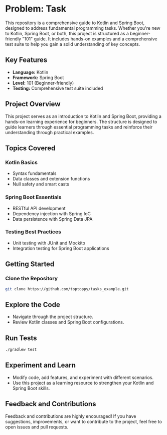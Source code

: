 # Problem: Task

This repository is a comprehensive guide to Kotlin and Spring Boot, designed to address fundamental programming tasks. Whether you're new to Kotlin, Spring Boot, or both, this project is structured as a beginner-friendly "101" guide. It includes hands-on examples and a comprehensive test suite to help you gain a solid understanding of key concepts.

## Key Features

- **Language:** Kotlin
- **Framework:** Spring Boot
- **Level:** 101 (Beginner-friendly)
- **Testing:** Comprehensive test suite included

## Project Overview

This project serves as an introduction to Kotlin and Spring Boot, providing a hands-on learning experience for beginners. The structure is designed to guide learners through essential programming tasks and reinforce their understanding through practical examples.

## Topics Covered

### Kotlin Basics

- Syntax fundamentals
- Data classes and extension functions
- Null safety and smart casts

### Spring Boot Essentials

- RESTful API development
- Dependency injection with Spring IoC
- Data persistence with Spring Data JPA

### Testing Best Practices

- Unit testing with JUnit and Mockito
- Integration testing for Spring Boot applications

## Getting Started

### Clone the Repository

```bash
git clone https://github.com/toptoppy/tasks_example.git
```

## Explore the Code

- Navigate through the project structure.
- Review Kotlin classes and Spring Boot configurations.

## Run Tests

```bash
./gradlew test
```

## Experiment and Learn

- Modify code, add features, and experiment with different scenarios.
- Use this project as a learning resource to strengthen your Kotlin and Spring Boot skills.

## Feedback and Contributions

Feedback and contributions are highly encouraged! If you have suggestions, improvements, or want to contribute to the project, feel free to open issues and pull requests.
